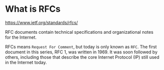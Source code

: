 # What is RFCs

https://www.ietf.org/standards/rfcs/

RFC documents contain technical specifications and organizational notes for the Internet.

RFCs means `Request For Comment`, but today is only known as `RFC`. The first document in this series, RFC 1, was written in 1969. It was soon followed by others, including those that describe the core Internet Protocol (IP) still used in the Internet today.

